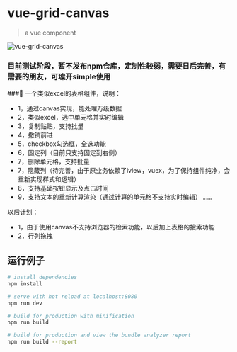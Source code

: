 # vue-grid-canvas

> a vue component

![vue-grid-canvas][doge]

### 目前测试阶段，暂不发布npm仓库，定制性较弱，需要日后完善，有需要的朋友，可璨开simple使用

### 一个类似excel的表格组件，说明：
* 1，通过canvas实现，能处理万级数据
* 2，类似excel，选中单元格并实时编辑
* 3，复制黏贴，支持批量
* 4，撤销前进
* 5，checkbox勾选框，全选功能
* 6，固定列（目前只支持固定到右侧）
* 7，删除单元格，支持批量
* 7，隐藏列（待完善，由于原业务依赖了iview，vuex，为了保持组件纯净，会重新实现样式和逻辑）
* 8，支持基础按钮显示及点击时间
* 9，支持文本的重新计算渲染（通过计算的单元格不支持实时编辑）
。。。

以后计划：
* 1，由于使用canvas不支持浏览器的检索功能，以后加上表格的搜索功能
* 2，行列拖拽



## 运行例子

``` bash
# install dependencies
npm install

# serve with hot reload at localhost:8080
npm run dev

# build for production with minification
npm run build

# build for production and view the bundle analyzer report
npm run build --report
```

[doge]:data:image/png;base64,iVBORw0......